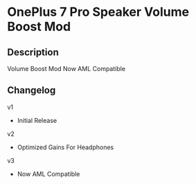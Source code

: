 # **OnePlus 7 Pro Speaker Volume Boost Mod**

## Description

Volume Boost Mod Now AML Compatible

## Changelog

v1

- Initial Release

v2

- Optimized Gains For Headphones

v3

- Now AML Compatible
